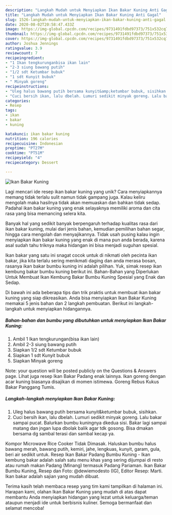 ```yaml
---
description: "Langkah Mudah untuk Menyiapkan Ikan Bakar Kuning Anti Gagal"
title: "Langkah Mudah untuk Menyiapkan Ikan Bakar Kuning Anti Gagal"
slug: 1526-langkah-mudah-untuk-menyiapkan-ikan-bakar-kuning-anti-gagal
date: 2020-08-02T20:58:47.433Z
image: https://img-global.cpcdn.com/recipes/9731491fdbd97373/751x532cq70/ikan-bakar-kuning-foto-resep-utama.jpg
thumbnail: https://img-global.cpcdn.com/recipes/9731491fdbd97373/751x532cq70/ikan-bakar-kuning-foto-resep-utama.jpg
cover: https://img-global.cpcdn.com/recipes/9731491fdbd97373/751x532cq70/ikan-bakar-kuning-foto-resep-utama.jpg
author: Joshua Jennings
ratingvalue: 3.9
reviewcount: 7
recipeingredient:
- "1 Ikan tengkurunganbisa ikan lain"
- "2-3 siung bawang putih"
- "1/2 sdt Ketumbar bubuk"
- "1 sdt Kunyit bubuk"
- " Minyak goreng"
recipeinstructions:
- "Uleg halus bawang putih bersama kunyit&amp;ketumbar bubuk, sisihkan."
- "Cuci bersih ikan, lalu dbelah. Lumuri sedikit minyak goreng. Lalu bakar sampai pucat. Balurkan bumbu kuningnya dkedua sisi. Bakar lagi sampai matang dan jngan lupa dbolak balik agar tdk gosong. Bisa dmakan bersama dg sambal terasi dan sambal kecap ya."
categories:
- Resep
tags:
- ikan
- bakar
- kuning

katakunci: ikan bakar kuning 
nutrition: 196 calories
recipecuisine: Indonesian
preptime: "PT27M"
cooktime: "PT51M"
recipeyield: "4"
recipecategory: Dessert

---
```



![Ikan Bakar Kuning](https://img-global.cpcdn.com/recipes/9731491fdbd97373/751x532cq70/ikan-bakar-kuning-foto-resep-utama.jpg)

Lagi mencari ide resep ikan bakar kuning yang unik? Cara menyiapkannya memang tidak terlalu sulit namun tidak gampang juga. Kalau keliru mengolah maka hasilnya tidak akan memuaskan dan bahkan tidak sedap. Padahal ikan bakar kuning yang enak selayaknya memiliki aroma dan cita rasa yang bisa memancing selera kita.

Banyak hal yang sedikit banyak berpengaruh terhadap kualitas rasa dari ikan bakar kuning, mulai dari jenis bahan, kemudian pemilihan bahan segar, hingga cara mengolah dan menyajikannya. Tidak usah pusing kalau ingin menyiapkan ikan bakar kuning yang enak di mana pun anda berada, karena asal sudah tahu triknya maka hidangan ini bisa menjadi suguhan spesial.

Ikan bakar yang satu ini snagat cocok untuk di nikmati oleh pecinta ikan bakar, jika kita terlalu sering menikmati daging dan anda merasa bosan, rasanya ikan bakar bumbu kuning ini adalah pilihan. Yuk, simak resep ikan kembung bakar bumbu kuning berikut ini. Bahan-Bahan yang Diperlukan Untuk Membuat Ikan Kembung Bakar Bumbu Kuning Spesial yang Enak dan Sedap.


Di bawah ini ada beberapa tips dan trik praktis untuk membuat ikan bakar kuning yang siap dikreasikan. Anda bisa menyiapkan Ikan Bakar Kuning memakai 5 jenis bahan dan 2 langkah pembuatan. Berikut ini langkah-langkah untuk menyiapkan hidangannya.

<!--inarticleads1-->

##### Bahan-bahan dan bumbu yang dibutuhkan untuk menyiapkan Ikan Bakar Kuning:

1. Ambil 1 Ikan tengkurungan(bisa ikan lain)
1. Ambil 2-3 siung bawang putih
1. Siapkan 1/2 sdt Ketumbar bubuk
1. Siapkan 1 sdt Kunyit bubuk
1. Siapkan  Minyak goreng


Note: your question will be posted publicly on the Questions &amp; Answers page. Lihat juga resep Ikan Bakar Padang enak lainnya. Ikan goreng dengan acar kuning biasanya disajikan di momen istimewa. Goreng Rebus Kukus Bakar Panggang Tumis. 

<!--inarticleads2-->

##### Langkah-langkah menyiapkan Ikan Bakar Kuning:

1. Uleg halus bawang putih bersama kunyit&amp;ketumbar bubuk, sisihkan.
1. Cuci bersih ikan, lalu dbelah. Lumuri sedikit minyak goreng. Lalu bakar sampai pucat. Balurkan bumbu kuningnya dkedua sisi. Bakar lagi sampai matang dan jngan lupa dbolak balik agar tdk gosong. Bisa dmakan bersama dg sambal terasi dan sambal kecap ya.


Kompor Microwave Rice Cooker Tidak Dimasak. Haluskan bumbu halus bawang merah, bawang putih, kemiri, jahe, lengkuas, kunyit, garam, gula, beri air sedikit untuk. Resep Ikan Bakar Padang Bumbu Kuning - Ikan kembung bakar adalah salah satu menu khas yang sering dijumpai di resto atau rumah makan Padang (Minang) termasuk Padang Pariaman. Ikan Bakar Bumbu Kuning, Resep dan Foto: @dewiemodesto (IG), Editor Resep: Marti. Ikan bakar adalah sajian yang mudah dibuat. 

Terima kasih telah membaca resep yang tim kami tampilkan di halaman ini. Harapan kami, olahan Ikan Bakar Kuning yang mudah di atas dapat membantu Anda menyiapkan hidangan yang lezat untuk keluarga/teman ataupun menjadi ide untuk berbisnis kuliner. Semoga bermanfaat dan selamat mencoba!
